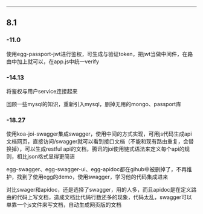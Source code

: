 ------

## 8.1 
### -11.0 
使用egg-passport-jwt进行鉴权，可生成与验证token，把jwt当做中间件，在路由中加上就可以，在app.js中统一verify

### -14.13 
将鉴权与用户service连接起来

回顾一些mysql的知识，重新引入mysql，删掉无用的mongo、passport库

### -18.27 
使用koa-joi-swagger集成swagger，使用中间的方式实现，可用js代码生成api文档网页，直接访问/swagger就可以看到接口文档（不能和现有路由重复，会替换掉），可以生成restful api的文档，腾讯的joi使用链式语法来定义每个api的规则，相比json格式显得更简洁

egg-swagger、egg-swagger-ui、egg-apidoc都在gihub中被删掉了，不再维护，找到了使用egg的demo，使用swagger，学习他的代码集成进来

对比swager和apidoc，还是选择了swagger，用的人多，而且apidoc是在定义路由的代码上写文档，造成文档比代码行数还多的现象，代码太乱，swagger可以单靠一个js文件来写文档，自动生成网页版的文档

